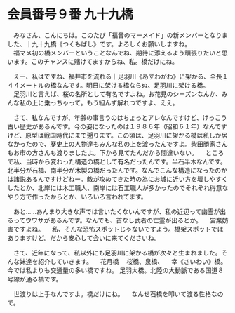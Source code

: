 # 会員番号９番 九十九橋

　みなさん、こんにちは。このたび「福音のマーメイド」の新メンバーとなりました、｜九十九橋《つくもばし》です。よろしくお願いしますね。  
　福マメ初の橋メンバーということなんでね、期待に添えるよう頑張りたいと思います。このチャンスに賭けてますからね、私。橋だけにね。

　えー、私はですね、福井市を流れる｜足羽川《あすわがわ》に架かる、全長１４４メートルの橋なんです。明日に架ける橋ならぬ、足羽川に架ける橋。  
　足羽川と言えば、桜の名所として有名ですよね。お花見のシーズンなんか、みんな私の上に乗っちゃって。もう組んず解れつですよ、ええ。

　さて、私なんですが、年齢の事言うのはちょっとアレなんですけど、けっこう古い歴史があるんです。今の姿になったのは１９８６年（昭和６１年）なんですけど、原型は戦国時代にまで遡ります。この頃は、足羽川に架かる橋は私しか居なかったので、歴史上の人物達もみんな私の上を渡ったんですよ。柴田勝家さんもお市の方さんも渡りましたよ。下から見てたんだから間違いない。
　ところで私、当時から変わった構造の橋として有名だったんです。半石半木なんです。北半分が石橋、南半分が木製の橋だったんです。なんでこんな構造になったのかは諸説あるんですけどねー。敵が攻めてきた時の為にお城に近い方を壊しやすくしたとか、北岸には木工職人、南岸には石工職人が多かったのでそれぞれ得意なやり方で作ったからとか、いろいろ言われてます。

　あと……あんまり大きな声では言いたくないんですが、私の近辺って幽霊が出るってウワサがあるんです。なんでも、首なし武者の亡霊が出るとか。
　営業妨害ですよね。
　私、そんな恐怖スポットじゃないですよう。橋架スポットではありますけど。だから安心して会いに来てくださいね。

　さて、近年になって、私以外にも足羽川に架かる橋が次々と生まれました。そんな妹達を紹介していきます。
　花月橋
　桜橋、泉橋、
　幸《さいわい》橋。今では私よりも交通量の多い橋ですね。
足羽大橋。北陸の大動脈である国道８号線が通る橋です。


　世渡りは上手なんですよ。橋だけにね。
　なんせ石橋を叩いて渡る性格なので。
